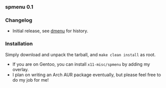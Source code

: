 ### **spmenu 0.1**

### Changelog
- Initial release, see [dmenu](https://codeberg.org/speedie/dmenu) for history.

### Installation
Simply download and unpack the tarball, and `make clean install` as root.

- If you are on Gentoo, you can install `x11-misc/spmenu` by adding my overlay.
- I plan on writing an Arch AUR package eventually, but please feel free to do my job for me!
